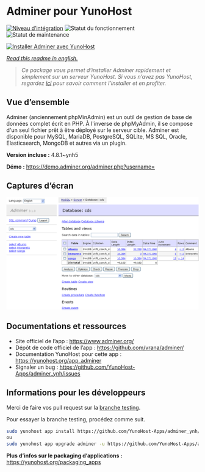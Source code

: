 <!--
N.B.: This README was automatically generated by https://github.com/YunoHost/apps/tree/master/tools/README-generator
It shall NOT be edited by hand.
-->

# Adminer pour YunoHost

[![Niveau d’intégration](https://dash.yunohost.org/integration/adminer.svg)](https://dash.yunohost.org/appci/app/adminer) ![Statut du fonctionnement](https://ci-apps.yunohost.org/ci/badges/adminer.status.svg) ![Statut de maintenance](https://ci-apps.yunohost.org/ci/badges/adminer.maintain.svg)

[![Installer Adminer avec YunoHost](https://install-app.yunohost.org/install-with-yunohost.svg)](https://install-app.yunohost.org/?app=adminer)

*[Read this readme in english.](./README.md)*

> *Ce package vous permet d’installer Adminer rapidement et simplement sur un serveur YunoHost.
Si vous n’avez pas YunoHost, regardez [ici](https://yunohost.org/#/install) pour savoir comment l’installer et en profiter.*

## Vue d’ensemble

Adminer (anciennement phpMinAdmin) est un outil de gestion de base de données complet écrit en PHP. À l'inverse de phpMyAdmin, il se compose d'un seul fichier prêt à être déployé sur le serveur cible. Adminer est disponible pour MySQL, MariaDB, PostgreSQL, SQLite, MS SQL, Oracle, Elasticsearch, MongoDB et autres via un plugin. 

**Version incluse :** 4.8.1~ynh5

**Démo :** https://demo.adminer.org/adminer.php?username=

## Captures d’écran

![Capture d’écran de Adminer](./doc/screenshots/screenshot.png)

## Documentations et ressources

* Site officiel de l’app : <https://www.adminer.org/>
* Dépôt de code officiel de l’app : <https://github.com/vrana/adminer/>
* Documentation YunoHost pour cette app : <https://yunohost.org/app_adminer>
* Signaler un bug : <https://github.com/YunoHost-Apps/adminer_ynh/issues>

## Informations pour les développeurs

Merci de faire vos pull request sur la [branche testing](https://github.com/YunoHost-Apps/adminer_ynh/tree/testing).

Pour essayer la branche testing, procédez comme suit.

``` bash
sudo yunohost app install https://github.com/YunoHost-Apps/adminer_ynh/tree/testing --debug
ou
sudo yunohost app upgrade adminer -u https://github.com/YunoHost-Apps/adminer_ynh/tree/testing --debug
```

**Plus d’infos sur le packaging d’applications :** <https://yunohost.org/packaging_apps>